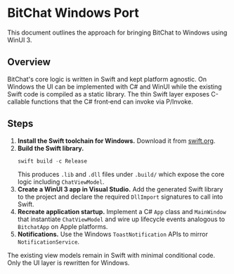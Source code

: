 # BitChat Windows Port

This document outlines the approach for bringing BitChat to Windows using WinUI 3.

## Overview

BitChat's core logic is written in Swift and kept platform agnostic. On Windows
the UI can be implemented with C# and WinUI while the existing Swift code is
compiled as a static library. The thin Swift layer exposes C-callable functions
that the C# front‑end can invoke via P/Invoke.

## Steps

1. **Install the Swift toolchain for Windows.**
   Download it from [swift.org](https://www.swift.org/download/#releases).
2. **Build the Swift library.**
   ```powershell
   swift build -c Release
   ```
   This produces `.lib` and `.dll` files under `.build/` which expose the core
   logic including `ChatViewModel`.
3. **Create a WinUI 3 app in Visual Studio.**
   Add the generated Swift library to the project and declare the required
   `DllImport` signatures to call into Swift.
4. **Recreate application startup.**
   Implement a C# `App` class and `MainWindow` that instantiate `ChatViewModel`
   and wire up lifecycle events analogous to `BitchatApp` on Apple platforms.
5. **Notifications.**
   Use the Windows `ToastNotification` APIs to mirror `NotificationService`.

The existing view models remain in Swift with minimal conditional code. Only the
UI layer is rewritten for Windows.
